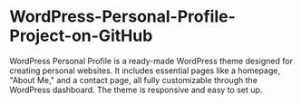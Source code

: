 # WordPress-Personal-Profile-Project-on-GitHub
WordPress Personal Profile is a ready-made WordPress theme designed for creating personal websites. It includes essential pages like a homepage, "About Me," and a contact page, all fully customizable through the WordPress dashboard. The theme is responsive and easy to set up.
